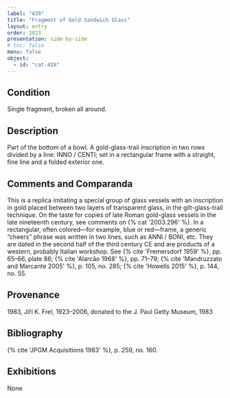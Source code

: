 ```yaml
---
label: "439"
title: "Fragment of Gold Sandwich Glass"
layout: entry
order: 2023
presentation: side-by-side
# toc: false
menu: false
object:
  - id: "cat-439"
---
```


## Condition

Single fragment, broken all around.

## Description

Part of the bottom of a bowl. A gold-glass-trail inscription in two rows divided by a line: INNO / CENTI; set in a rectangular frame with a straight, fine line and a folded exterior one.

## Comments and Comparanda

This is a replica imitating a special group of glass vessels with an inscription in gold placed between two layers of transparent glass, in the gilt-glass-trail technique. On the taste for copies of late Roman gold-glass vessels in the late nineteenth century, see comments on {% cat '2003.296' %}. In a rectangular, often colored—for example, blue or red—frame, a generic “cheers” phrase was written in two lines, such as ANNI / BONI, etc. They are dated in the second half of the third century CE and are products of a western, probably Italian workshop. See {% cite 'Fremersdorf 1959' %}, pp. 65–66, plate 86; {% cite 'Alarcão 1968' %}, pp. 71–79; {% cite 'Mandruzzato and Marcante 2005' %}, p. 105, no. 285; {% cite 'Howells 2015' %}, p. 144, no. 55.

## Provenance

1983, Jiří K. Frel, 1923–2006, donated to the J. Paul Getty Museum, 1983

## Bibliography

{% cite 'JPGM Acquisitions 1983' %}, p. 259, no. 160.

## Exhibitions

None